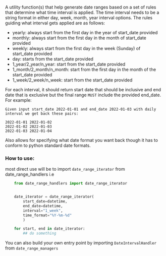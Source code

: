 
A utility function(s) that help generate date ranges based on a set of rules that determine what time interval is applied.
The time interval needs to be a string format in either day, week, month, year interval options.
The rules guiding what interval gets applied are as follows:


- yearly: always start from the first day in the year of start_date provided
- monthly: always start from the first day in the month of start_date provided
- weekly: always start from the first day in the week (Sunday) of start_date provided
- day: starts from the start_date provided
- 1_year/2_year/n_year: start from the  start_date provided
- 1_month/2_month/n_month: start from the first day in the month of the start_date provided
- 1_week/2_week/n_week: start from the start_date provided


For each interval, it should return start date  that should be inclusive and end date that is exclusive but the final range `MUST` include the provided end_date.  For example:
```
Given input start_date 2022-01-01 and end_date 2022-01-03 with daily interval we get back these pairs:

2022-01-01 2022-01-02
2022-01-02 2022-01-03
2022-01-03 2022-01-04
```
Also allows for specifying what date format you want back though it has to conform to python standard date formats.

### How to use:
most direct use will be to import `date_range_iterator` from date_range_handlers i.e
```python
    from date_range_handlers import date_range_iterator


    date_iterator = date_range_iterator(
        start_date=datetime, 
        end_date=datetime, 
        interval="1_week", 
        time_format="%Y-%m-%d"
        )

    for start, end in date_iterator:
        ## do something  
```

You can also build your own entry point by importing `DateIntervalHandler` from `date_range_managers`
